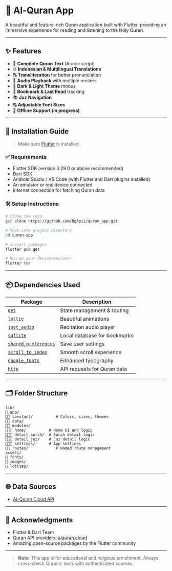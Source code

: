 # 📖 Al-Quran App

A beautiful and feature-rich Quran application built with Flutter, providing an immersive experience for reading and listening to the Holy Quran.

---

## ✨ Features

- 📖 **Complete Quran Text** (Arabic script)
- 🌐 **Indonesian & Multilingual Translations**
- 🔠 **Transliteration** for better pronunciation
- 🎿 **Audio Playback** with multiple reciters
- 🌃 **Dark & Light Theme** modes
- 🔖 **Bookmark & Last Read** tracking
- 📚 **Juz Navigation**
- 🔠 **Adjustable Font Sizes**
- 📀 **Offline Support (in progress)**

---

## 🚀 Installation Guide

> Make sure [Flutter](https://flutter.dev/docs/get-started/install) is installed.

### ✅ Requirements

- Flutter SDK (version 3.29.0 or above recommended)
- Dart SDK
- Android Studio / VS Code (with Flutter and Dart plugins installed)
- An emulator or real device connected
- Internet connection for fetching Quran data

### 🛠️ Setup Instructions

```bash
# Clone the repo
git clone https://github.com/BgApii/quran_app.git

# Move into project directory
cd quran-app

# Install packages
flutter pub get

# Run on your device/emulator
flutter run
```

---

## 📦 Dependencies Used

| Package            | Description                           |
|--------------------|---------------------------------------|
| [`get`](https://pub.dev/packages/get) | State management & routing |
| [`lottie`](https://pub.dev/packages/lottie) | Beautiful animations |
| [`just_audio`](https://pub.dev/packages/just_audio) | Recitation audio player |
| [`sqflite`](https://pub.dev/packages/sqflite) | Local database for bookmarks |
| [`shared_preferences`](https://pub.dev/packages/shared_preferences) | Save user settings |
| [`scroll_to_index`](https://pub.dev/packages/scroll_to_index) | Smooth scroll experience |
| [`google_fonts`](https://pub.dev/packages/google_fonts) | Enhanced typography |
| [`http`](https://pub.dev/packages/http) | API requests for Quran data |

---

## 🗂️ Folder Structure

```
lib/
🔹 app/
🔹🔹 constant/          # Colors, sizes, themes
🔹🔹 data/
🔹🔹 modules/
🔹🔹🔹 home/          # Home UI and logic
🔹🔹🔹 detail_surah/  # Surah detail logic
🔹🔹🔹 detail_juz/    # Juz detail logic
🔹🔹🔹 settings/      # App settings
🔹🔹 routes/            # Named route management
assets/
🔹 fonts/
🔹 images/
🔹 lotties/
```

---

## 🌐 Data Sources

- [Al-Quran Cloud API](https://alquran.cloud/api)

---

## 🙏 Acknowledgments

- Flutter & Dart Team
- Quran API providers: [alquran.cloud](https://alquran.cloud/)
- Amazing open-source packages by the Flutter community

---

> **Note**: This app is for educational and religious enrichment. Always cross-check Quranic texts with authenticated sources.

